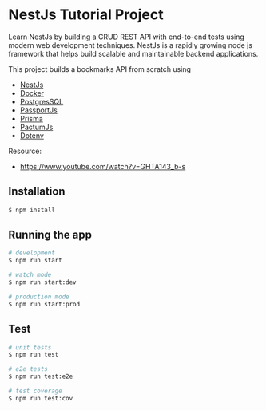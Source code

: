 # NestJs Tutorial Project

Learn NestJs by building a CRUD REST API with end-to-end tests using modern web development techniques. NestJs is a rapidly growing node js framework that helps build scalable and maintainable backend applications.

This project builds a bookmarks API from scratch using 
- [NestJs](https://nestjs.com/)
- [Docker](https://www.docker.com/)
- [PostgresSQL](https://www.postgresql.org/)
- [PassportJs](https://www.passportjs.org/)
- [Prisma](https://www.prisma.io/)
- [PactumJs](https://github.com/pactumjs/pactum)
- [Dotenv](https://www.npmjs.com/package/dotenv-cli)

Resource:
- https://www.youtube.com/watch?v=GHTA143_b-s

## Installation

```bash
$ npm install
```

## Running the app

```bash
# development
$ npm run start

# watch mode
$ npm run start:dev

# production mode
$ npm run start:prod
```

## Test

```bash
# unit tests
$ npm run test

# e2e tests
$ npm run test:e2e

# test coverage
$ npm run test:cov
```
